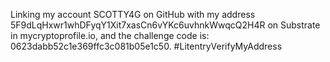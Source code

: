 Linking my account SCOTTY4G on GitHub with my address 5F9dLqHxwr1whDFyqY1Xit7xasCn6vYKc6uvhnkWwqcQ2H4R on Substrate in mycryptoprofile.io, and the challenge code is: 0623dabb52c1e369ffc3c081b05e1c50. #LitentryVerifyMyAddress
